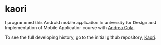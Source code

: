 # kaori
I programmed this Android mobile application in university for Design and Implementation of Mobile Application course with [Andrea Cola](https://github.com/andrea-cola).

To see the full developing history, go to the initial github repository,  [Kaori](https://github.com/andrea-cola/kaori).
